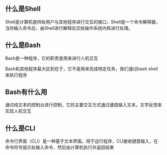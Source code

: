 ## 什么是Shell

Shell是计算机提供给用户与其他程序进行交互的接口，Shell是一个命令解释器，当你输入命令后，由Shell进行解释后交给操作系统内核进行处理。

## 什么是Bash

Bash是一种程序，它的职责是用来进行人机交互

Bash和其他程序最大区别在于，它不是用来完成特定任务，我们通过bash shell来执行程序

## Bash有什么用

通过纯文本的控制台进行控制，它的主要交互方式通过键盘输入文本。文字反馈来实现人机交互

## 什么是CLI

命令行界面（CLI）是一种基于文本界面。用于运行程序，CLI接收键盘输入，在命令符号提示处输入命令，然后由计算机执行并返回结果

